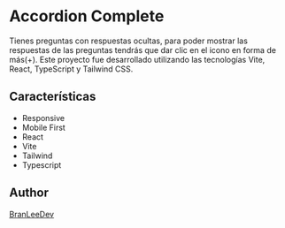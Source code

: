 # Accordion Complete

Tienes preguntas con respuestas ocultas, para poder mostrar las respuestas de las preguntas tendrás
que dar clic en el icono en forma de más(+). Este proyecto fue desarrollado utilizando las tecnologías Vite, React, TypeScript y Tailwind CSS.

## Características

- Responsive
- Mobile First
- React
- Vite
- Tailwind
- Typescript

## Author

[BranLeeDev](https://github.com/BranLeeDev)
